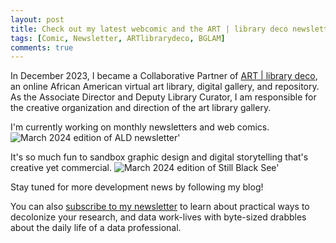 ```yaml
---
layout: post
title: Check out my latest webcomic and the ART | library deco newsletter
tags: [Comic, Newsletter, ARTlibrarydeco, BGLAM]
comments: true
---
```

In December 2023, I became a Collaborative Partner of [ART | library deco](https://artlibrarydeco.space/), an online African American virtual art library, digital gallery, and repository. As the Associate Director and Deputy Library Curator, I am responsible for the creative organization and direction of the art library gallery. 

I'm currently working on monthly newsletters and web comics. 
![March 2024 edition of ALD newsletter'](https://drei558.github.io/assets/ALDNewsletterPromo240318.gif)

It's so much fun to sandbox graphic design and digital storytelling that's creative yet commercial. 
![March 2024 edition of Still Black See'](https://drei558.github.io/assets/StillBlackSee240318.gif)

Stay tuned for more development news by following my blog!

You can also [subscribe to my newsletter](https://decolfutures.beehiiv.com/subscribe) to learn about practical ways to decolonize your research, and data work-lives with byte-sized drabbles about the daily life of a data professional. 

